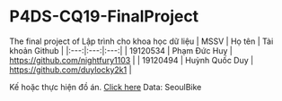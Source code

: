 # P4DS-CQ19-FinalProject
The final project of Lập trình cho khoa học dữ liệu
| MSSV | Họ tên | Tài khoản Github |
|:---:|:---:|:---:|
| 19120534 | Phạm Đức Huy | https://github.com/nightfury1103 |
| 19120494 | Huỳnh Quốc Duy | https://github.com/duylocky2k1 |


Kế hoặc thực hiện đồ án. [Click here](https://nightfuryhuy.notion.site/efa99c4738de4059835faa0af50bc5c4?v=095daea9bdcd44d28134ec9e12bc5dfe)
Data: SeoulBike
